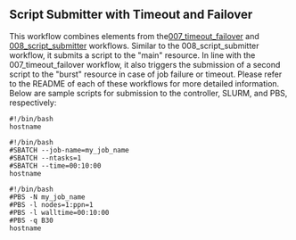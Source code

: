 ## Script Submitter with Timeout and Failover
This workflow combines elements from the[007_timeout_failover](../007_timeout_failover/README.md) and [008_script_submitter](../008_script_submitter/README.md) workflows. Similar to the 008_script_submitter workflow, it submits a script to the "main" resource. In line with the 007_timeout_failover workflow, it also triggers the submission of a second script to the "burst" resource in case of job failure or timeout. Please refer to the README of each of these workflows for more detailed information. Below are sample scripts for submission to the controller, SLURM, and PBS, respectively:

```
#!/bin/bash
hostname
```

```
#!/bin/bash
#SBATCH --job-name=my_job_name
#SBATCH --ntasks=1
#SBATCH --time=00:10:00
hostname
```


```
#!/bin/bash
#PBS -N my_job_name
#PBS -l nodes=1:ppn=1
#PBS -l walltime=00:10:00
#PBS -q B30
hostname
```
